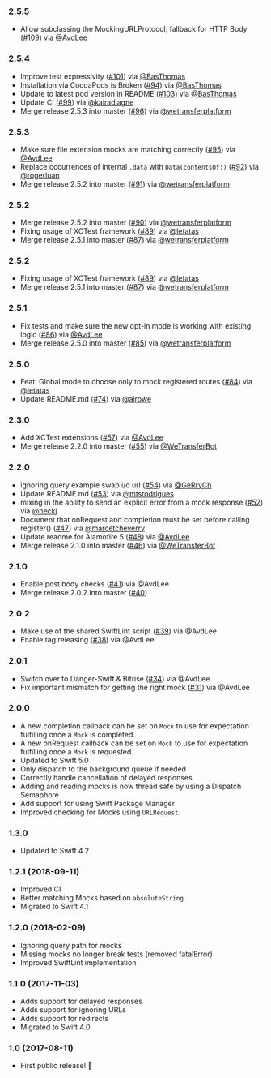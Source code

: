 ### 2.5.5
- Allow subclassing the MockingURLProtocol, fallback for HTTP Body ([#109](https://github.com/WeTransfer/Mocker/pull/109)) via [@AvdLee](https://github.com/AvdLee)

### 2.5.4
- Improve test expressivity ([#101](https://github.com/WeTransfer/Mocker/pull/101)) via [@BasThomas](https://github.com/BasThomas)
- Installation via CocoaPods is Broken ([#94](https://github.com/WeTransfer/Mocker/issues/94)) via [@BasThomas](https://github.com/BasThomas)
- Update to latest pod version in README ([#103](https://github.com/WeTransfer/Mocker/pull/103)) via [@BasThomas](https://github.com/BasThomas)
- Update CI ([#99](https://github.com/WeTransfer/Mocker/pull/99)) via [@kairadiagne](https://github.com/kairadiagne)
- Merge release 2.5.3 into master ([#96](https://github.com/WeTransfer/Mocker/pull/96)) via [@wetransferplatform](https://github.com/wetransferplatform)

### 2.5.3
- Make sure file extension mocks are matching correctly ([#95](https://github.com/WeTransfer/Mocker/pull/95)) via [@AvdLee](https://github.com/AvdLee)
- Replace occurrences of internal `.data` with `Data(contentsOf:)` ([#92](https://github.com/WeTransfer/Mocker/pull/92)) via [@rogerluan](https://github.com/rogerluan)
- Merge release 2.5.2 into master ([#91](https://github.com/WeTransfer/Mocker/pull/91)) via [@wetransferplatform](https://github.com/wetransferplatform)

### 2.5.2
- Merge release 2.5.2 into master ([#90](https://github.com/WeTransfer/Mocker/pull/90)) via [@wetransferplatform](https://github.com/wetransferplatform)
- Fixing usage of XCTest framework ([#89](https://github.com/WeTransfer/Mocker/pull/89)) via [@letatas](https://github.com/letatas)
- Merge release 2.5.1 into master ([#87](https://github.com/WeTransfer/Mocker/pull/87)) via [@wetransferplatform](https://github.com/wetransferplatform)

### 2.5.2
- Fixing usage of XCTest framework ([#89](https://github.com/WeTransfer/Mocker/pull/89)) via [@letatas](https://github.com/letatas)
- Merge release 2.5.1 into master ([#87](https://github.com/WeTransfer/Mocker/pull/87)) via [@wetransferplatform](https://github.com/wetransferplatform)

### 2.5.1
- Fix tests and make sure the new opt-in mode is working with existing logic ([#86](https://github.com/WeTransfer/Mocker/pull/86)) via [@AvdLee](https://github.com/AvdLee)
- Merge release 2.5.0 into master ([#85](https://github.com/WeTransfer/Mocker/pull/85)) via [@wetransferplatform](https://github.com/wetransferplatform)

### 2.5.0
- Feat: Global mode to choose only to mock registered routes ([#84](https://github.com/WeTransfer/Mocker/pull/84)) via [@letatas](https://github.com/letatas)
- Update README.md ([#74](https://github.com/WeTransfer/Mocker/pull/74)) via [@airowe](https://github.com/airowe)

### 2.3.0
- Add XCTest extensions ([#57](https://github.com/WeTransfer/Mocker/pull/57)) via [@AvdLee](https://github.com/AvdLee)
- Merge release 2.2.0 into master ([#55](https://github.com/WeTransfer/Mocker/pull/55)) via [@WeTransferBot](https://github.com/WeTransferBot)

### 2.2.0
- ignoring query example swap i/o url ([#54](https://github.com/WeTransfer/Mocker/pull/54)) via [@GeRryCh](https://github.com/GeRryCh)
- Update README.md ([#53](https://github.com/WeTransfer/Mocker/pull/53)) via [@mtsrodrigues](https://github.com/mtsrodrigues)
- mixing in the ability to send an explicit error from a mock response ([#52](https://github.com/WeTransfer/Mocker/pull/52)) via [@heckj](https://github.com/heckj)
- Document that onRequest and completion must be set before calling register() ([#47](https://github.com/WeTransfer/Mocker/pull/47)) via [@marcetcheverry](https://github.com/marcetcheverry)
- Update readme for Alamofire 5 ([#48](https://github.com/WeTransfer/Mocker/pull/48)) via [@AvdLee](https://github.com/AvdLee)
- Merge release 2.1.0 into master ([#46](https://github.com/WeTransfer/Mocker/pull/46)) via [@WeTransferBot](https://github.com/WeTransferBot)

### 2.1.0
- Enable post body checks ([#41](https://github.com/WeTransfer/Mocker/pull/41)) via @AvdLee
- Merge release 2.0.2 into master ([#40](https://github.com/WeTransfer/Mocker/pull/40))

### 2.0.2

- Make use of the shared SwiftLint script ([#39](https://github.com/WeTransfer/Mocker/pull/39)) via @AvdLee
- Enable tag releasing ([#38](https://github.com/WeTransfer/Mocker/pull/38)) via @AvdLee

### 2.0.1

- Switch over to Danger-Swift & Bitrise ([#34](https://github.com/WeTransfer/Mocker/pull/34)) via @AvdLee
- Fix important mismatch for getting the right mock ([#31](https://github.com/WeTransfer/Mocker/pull/31)) via @AvdLee

### 2.0.0
- A new completion callback can be set on `Mock` to use for expectation fulfilling once a `Mock` is completed.
- A new onRequest callback can be set on `Mock` to use for expectation fulfilling once a `Mock` is requested.
- Updated to Swift 5.0
- Only dispatch to the background queue if needed
- Correctly handle cancellation of delayed responses
- Adding and reading mocks is now thread safe by using a Dispatch Semaphore
- Add support for using Swift Package Manager
- Improved checking for Mocks using `URLRequest`.

### 1.3.0
- Updated to Swift 4.2

### 1.2.1 (2018-09-11)
- Improved CI
- Better matching Mocks based on `absoluteString`
- Migrated to Swift 4.1

### 1.2.0 (2018-02-09)
- Ignoring query path for mocks
- Missing mocks no longer break tests (removed fatalError)
- Improved SwiftLint implementation

### 1.1.0 (2017-11-03)
- Adds support for delayed responses
- Adds support for ignoring URLs
- Adds support for redirects
- Migrated to Swift 4.0

### 1.0 (2017-08-11)

- First public release! 🎉
